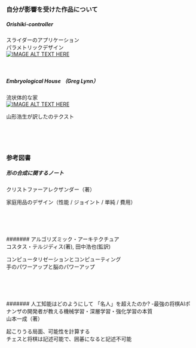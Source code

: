 ### 自分が影響を受けた作品について  

##### Orishiki-controller  

スライダーのアプリケーション  
パラメトリックデザイン  
[![IMAGE ALT TEXT HERE](http://img.youtube.com/vi/UwKOwHzuAqo/0.jpg)](https://youtu.be/UwKOwHzuAqo)  
&nbsp;  
&nbsp;  

##### Embryological House （Greg Lynn）  
流状体的な家  
[![IMAGE ALT TEXT HERE](http://img.youtube.com/vi/59wFguSjorA/0.jpg)](https://youtu.be/59wFguSjorA)  







山形浩生が訳したのテクスト  



&nbsp;  
&nbsp;  
&nbsp;  

### 参考図書

##### 形の合成に関するノート  
クリストファーアレクザンダー（著）  

家庭用品のデザイン（性能 / ジョイント / 単純 / 費用）  

&nbsp;  
&nbsp;  
&nbsp;  


####### アルゴリズミック・アーキテクチュア  
コスタス・テルジディス(著), 田中浩也(監訳)  

コンピュータリゼーションとコンピューティング  
手のパワーアップと脳のパワーアップ  


&nbsp;  
&nbsp;  
&nbsp;  



####### 人工知能はどのようにして 「名人」を超えたのか? -最強の将棋AIポナンザの開発者が教える機械学習・深層学習・強化学習の本質  
山本一成（著）  

起こりうる局面、可能性を計算する  
チェスと将棋は記述可能で、囲碁になると記述不可能  


